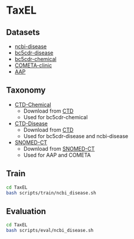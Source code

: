 # TaxEL

## Datasets

- [ncbi-disease](https://github.com/dmis-lab/BioSyn)
- [bc5cdr-disease](https://github.com/dmis-lab/BioSyn)
- [bc5cdr-chemical](https://github.com/dmis-lab/BioSyn)
- [COMETA-clinic](https://drive.google.com/file/d/1bm_b1dwJYxp3vbMw7vc05-CFWD61JyrF/view?usp=drive_link)
- [AAP](https://drive.google.com/file/d/18VQ6LxSbv8Q4TboTHjeX4DFDAXWd3JLD/view?usp=drive_link)


## Taxonomy

- [CTD-Chemical](https://drive.google.com/file/d/1Q8cVl2L-A15sIujKu8e0uu-BZmvHhWqG/view?usp=drive_link)
    - Download from [CTD](https://web.archive.org/web/20180108033447/http://ctdbase.org/downloads)
    - Used for bc5cdr-chemical
- [CTD-Disease](https://drive.google.com/file/d/1BMo38fPwhDWNtb3AHW1GsQFVn8s7dZzD/view?usp=drive_link)
    - Download from [CTD](https://web.archive.org/web/20180108033447/http://ctdbase.org/downloads)
    - Used for bc5cdr-disease and ncbi-disease
- [SNOMED-CT](https://drive.google.com/file/d/1QkqAyZzvknigxQKrAouwLaM0ZiPyFYG-/view?usp=drive_link)
    - Download from [SNOMED-CT](https://www.nlm.nih.gov/healthit/snomedct/index.html?_gl=1*z0twj7*_ga*MzQ4OTkzNTEyLjE2NTYzOTg1Nzc.*_ga_P1FPTH9PL4*MTczMjg1Mzg3Mi40OC4wLjE3MzI4NTM4NzcuMC4wLjA.*_ga_7147EPK006*MTczMjg1Mzg3Mi40Ny4wLjE3MzI4NTM4NzcuMC4wLjA.) 
    - Used for AAP and COMETA


## Train
~~~bash
cd TaxEL
bash scripts/train/ncbi_disease.sh
~~~


## Evaluation

~~~bash
cd TaxEL
bash scripts/eval/ncbi_disease.sh
~~~    


<!-- ### Trained models

You can directly use our trained model for evaluation and prediction.

- [ncbi-disease](https://huggingface.co/TCMLLM/CLOnEL-NCBI-Disease)
- [bc5cdr-disease](https://huggingface.co/TCMLLM/CLOnEL-BC5CDR-Disease)
- [bc5cdr-chemical](https://huggingface.co/TCMLLM/CLOnEL-BC5CDR-Chemical)
- [cometa-cf](https://huggingface.co/TCMLLM/CLOnEL-COMETA-CF)
- [aap](https://huggingface.co/TCMLLM/CLOnEL-AAP) -->